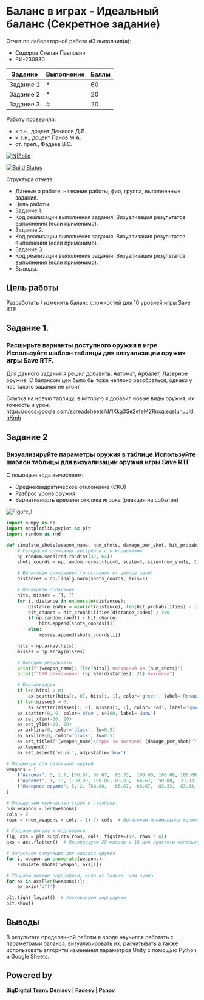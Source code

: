 # Баланс в играх - Идеальный баланс (Секретное задание)
Отчет по лабораторной работе #3 выполнил(а):
- Сидоров Степан Павлович
- РИ-230930

| Задание | Выполнение | Баллы |
| ------ | ------ | ------ |
| Задание 1 | * | 60 |
| Задание 2 | * | 20 |
| Задание 3 | # | 20 |

Работу проверили:
- к.т.н., доцент Денисов Д.В.
- к.э.н., доцент Панов М.А.
- ст. преп., Фадеев В.О.

[![N|Solid](https://cldup.com/dTxpPi9lDf.thumb.png)](https://nodesource.com/products/nsolid)

[![Build Status](https://travis-ci.org/joemccann/dillinger.svg?branch=master)](https://travis-ci.org/joemccann/dillinger)

Структура отчета

- Данные о работе: название работы, фио, группа, выполненные задания.
- Цель работы.
- Задание 1.
- Код реализации выполнения задания. Визуализация результатов выполнения (если применимо).
- Задание 2.
- Код реализации выполнения задания. Визуализация результатов выполнения (если применимо).
- Задание 3.
- Код реализации выполнения задания. Визуализация результатов выполнения (если применимо).
- Выводы.

## Цель работы
Разработать / изменить баланс сложностей для 10 уровней игры Save RTF

## Задание 1. 
### Расширьте варианты доступного оружия в игре. Используйте шаблон таблицы для визуализации оружия игры Save RTF.
Для данного задания я решил добавить: Автомат, Арбалет, Лазерное оружие. С балансом цен было бы тоже неплохо разобраться, однако у нас такого задания не стоит

Ссылка на новую таблицу, в которую я добавил новые виды оружия, их точность и урон.
https://docs.google.com/spreadsheets/d/1Xkg3Se2efeM2RnxqieqsIunJJIdIhKmh

## Задание 2
### Визуализируйте параметры оружия в таблице.Используйте шаблон таблицы для визуализации оружия игры Save RTF
С помощью кода вычисляем:
- Среднеквадратическое отклонение (СКО)
- Разброс урона оружия
- Вариативность времени отклика игрока (реакция на события)

![Figure_1](https://github.com/user-attachments/assets/16069bde-44fe-41bb-8598-b779819c8e69)

``` Python
import numpy as np
import matplotlib.pyplot as plt
import random as rnd

def simulate_shots(weapon_name, num_shots, damage_per_shot, hit_probabilities, ax):
    # Генерация случайных выстрелов с отклонениями
    np.random.seed(rnd.randint(32, 64))
    shots_coords = np.random.normal(loc=0, scale=5, size=(num_shots, 2))

    # Вычисляем отклонения (расстояния от центра цели)
    distances = np.linalg.norm(shots_coords, axis=1)

    # Проверяем попадания
    hits, misses = [], []
    for i, distance in enumerate(distances):
        distance_index = min(int(distance), len(hit_probabilities) - 1)
        hit_chance = hit_probabilities[distance_index] / 100
        if np.random.rand() < hit_chance:
            hits.append(shots_coords[i])
        else:
            misses.append(shots_coords[i])

    hits = np.array(hits)
    misses = np.array(misses)

    # Выводим результаты
    print(f"{weapon_name}: {len(hits)} попаданий из {num_shots}")
    print(f"СКО отклонений: {np.std(distances):.2f} пикселей")

    # Визуализация
    if len(hits) > 0:
        ax.scatter(hits[:, 0], hits[:, 1], color='green', label='Попадания')
    if len(misses) > 0:
        ax.scatter(misses[:, 0], misses[:, 1], color='red', label='Промахи')
    ax.scatter(0, 0, color='blue', s=100, label='Цель')
    ax.set_xlim(-20, 20)
    ax.set_ylim(-20, 20)
    ax.axhline(0, color='black', lw=0.5)
    ax.axvline(0, color='black', lw=0.5)
    ax.set_title(f"{weapon_name}\nУрон за выстрел: {damage_per_shot}")
    ax.legend()
    ax.set_aspect('equal', adjustable='box')

# Параметры для различных оружий
weapons = [
    ("Автомат", 5, 1.7, [66,67,	66.67,	83.33,	100.00,	100.00,	100.00, 100.00, 83.33, 66.67,66.67]),
    ("Арбалет", 1, 15, [100,00,	100.00,	83.33,	66.67,	50.00,	33.33,	16.67]),
    ("Лазерное оружие", 5, 2, [50.00,	66.67,	66.67,	83.33,	83.33,	83.33,	83.33,	66.67,	66.67,	50.00]),
]

# Определяем количество строк и столбцов
num_weapons = len(weapons)
cols = 2
rows = (num_weapons + cols - 1) // cols  # Вычисляем минимальное количество строк

# Создаем фигуру и подграфики
fig, axs = plt.subplots(rows, cols, figsize=(12, rows * 6))
axs = axs.flatten()  # Преобразуем 2D массив в 1D для простоты использования

# Запускаем симуляцию для каждого оружия
for i, weapon in enumerate(weapons):
    simulate_shots(*weapon, axs[i])

# Убираем лишние подграфики, если их больше, чем нужно
for ax in axs[len(weapons):]:
    ax.axis('off')

plt.tight_layout()  # Упаковываем подграфики
plt.show()
```

## Выводы
В результате проделанной работы я вроде научился работать с параметрами баланса, визуализировать их, расчитывать а также использовать алгоритм изменения параметров Unity с помощью Python и Google Sheets.
  

## Powered by

**BigDigital Team: Denisov | Fadeev | Panov**
